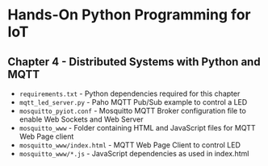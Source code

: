# Hands-On Python Programming for IoT

## Chapter 4 - Distributed Systems with Python and MQTT

* `requirements.txt` - Python dependencies required for this chapter
* `mqtt_led_server.py` - Paho MQTT Pub/Sub example to control a LED
* `mosquitto_pyiot.conf` - Mosquitto MQTT Broker configuration file to enable Web Sockets and Web Server
* `mosquitto_www` - Folder containing HTML and JavaScript files for MQTT Web Page client
* `mosquitto_www/index.html` - MQTT Web Page Client to control LED
* `mosquitto_www/*.js` - JavaScript dependencies as used in index.html
